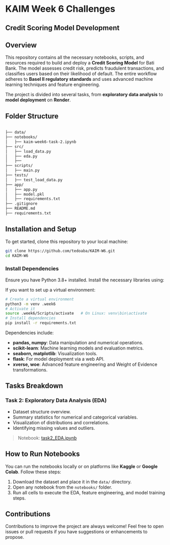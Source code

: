 # KAIM Week 6 Challenges

## Credit Scoring Model Development

## Overview

This repository contains all the necessary notebooks, scripts, and resources required to build and deploy a **Credit Scoring Model** for Bati Bank. The model assesses credit risk, predicts fraudulent transactions, and classifies users based on their likelihood of default. The entire workflow adheres to **Basel II regulatory standards** and uses advanced machine learning techniques and feature engineering.

The project is divided into several tasks, from **exploratory data analysis** to **model deployment** on **Render**.


## Folder Structure

```bash

├── data/                       
├── notebooks/                  
│   ├── kaim-week6-task-2.ipynb         
├── src/  
│   ├── load_data.py                 
│   ├── eda.py
│   ├── 
├── scripts/ 
│   ├── main.py
├── tests/ 
│   ├── test_load_data.py                 
├── app/                        
│   ├── app.py                 
│   ├── model.pkl
│   ├── requirements.txt
├── .gitignore                   
├── README.md                   
├── requirements.txt

```

## Installation and Setup

To get started, clone this repository to your local machine:

```bash
git clone https://github.com/tedoaba/KAIM-W6.git
cd KAIM-W6
```

### Install Dependencies

Ensure you have Python 3.8+ installed. Install the necessary libraries using:

If you want to set up a virtual environment:

```bash
# Create a virtual environment
python3 -m venv .week6
# Activate it
source .week6/Scripts/activate   # On Linux: venv\bin\activate
# Install dependencies
pip install -r requirements.txt
```

Dependencies include:
- **pandas, numpy**: Data manipulation and numerical operations.
- **scikit-learn**: Machine learning models and evaluation metrics.
- **seaborn, matplotlib**: Visualization tools.
- **flask**: For model deployment via a web API.
- **xverse, woe**: Advanced feature engineering and Weight of Evidence transformations.

## Tasks Breakdown

### **Task 2: Exploratory Data Analysis (EDA)**

- Dataset structure overview.
- Summary statistics for numerical and categorical variables.
- Visualization of distributions and correlations.
- Identifying missing values and outliers.

> Notebook: [task2_EDA.ipynb](notebooks/kaim-week6-task-2.ipynb)

## How to Run Notebooks

You can run the notebooks locally or on platforms like **Kaggle** or **Google Colab**. Follow these steps:

1. Download the dataset and place it in the `data/` directory.
2. Open any notebook from the `notebooks/` folder.
3. Run all cells to execute the EDA, feature engineering, and model training steps.

## Contributions

Contributions to improve the project are always welcome! Feel free to open issues or pull requests if you have suggestions or enhancements to propose.
